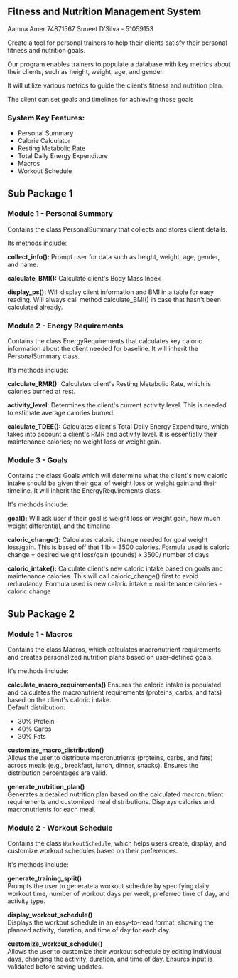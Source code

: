 ## Fitness and Nutrition Management System
Aamna Amer 74871567 Suneet D’Silva - 51059153

Create a tool for personal trainers to help their clients satisfy their personal fitness and nutrition goals.

Our program enables trainers to populate a database with key metrics about their clients, such as height, weight, age, and gender.

It will utilize various metrics to guide the client’s fitness and nutrition plan.

The client can set goals and timelines for achieving those goals


### System  Key Features: 
- Personal Summary
- Calorie Calculator
- Resting Metabolic Rate
- Total Daily Energy Expenditure
- Macros
- Workout Schedule

## Sub Package 1
### Module 1 - Personal Summary

Contains the class PersonalSummary that collects and stores client details.

Its methods include:

**collect_info():** Prompt user for data such as height, weight, age, gender, and name.

**calculate_BMI():** Calculate client's Body Mass Index

**display_ps():** Will display client information and BMI in a table for easy reading. Will always call method calculate_BMI() in case that hasn't been calculated already.


### Module 2 - Energy Requirements

Contains the class EnergyRequirements that calculates key caloric information about the client needed for baseline. It will inherit the PersonalSummary class. 

It's methods include:

**calculate_RMR():** Calculates client's Resting Metabolic Rate, which is calories burned at rest.

**activity_level:** Determines the client's current activity level. This is needed to estimate average calories burned. 

**calculate_TDEE():** Calculates client's Total Daily Energy Expenditure, which takes into account a client's RMR and activity level. It is essentially their maintenance calories; no weight loss or weight gain. 

### Module 3 - Goals

Contains the class Goals which will determine what the client's new caloric intake should be given their goal of weight loss or weight gain and their timeline. It will inherit the EnergyRequirements class. 

It's methods include:

**goal():** Will ask user if their goal is weight loss or weight gain, how much weight differential, and the timeline

**caloric_change():** Calculates caloric change needed for goal weight loss/gain. This is based off that 1 lb = 3500 calories. Formula used is caloric change = desired weight loss/gain (pounds) x 3500/ number of days

**caloric_intake():** Calculate client's new caloric intake based on goals and maintenance calories. This will call caloric_change() first to avoid redundancy. Formula used is new caloric intake = maintenance calories - caloric change

## Sub Package 2
### Module 1 - Macros

Contains the class Macros, which calculates macronutrient requirements and creates personalized nutrition plans based on user-defined goals.

It's methods include:

**calculate_macro_requirements()**
  Ensures the caloric intake is populated and calculates the macronutrient requirements (proteins, carbs, and fats) based on the client's caloric intake.  
  Default distribution:  
  - 30% Protein  
  - 40% Carbs  
  - 30% Fats  

**customize_macro_distribution()**  
  Allows the user to distribute macronutrients (proteins, carbs, and fats) across meals (e.g., breakfast, lunch, dinner, snacks). Ensures the distribution percentages are valid.

**generate_nutrition_plan()**  
  Generates a detailed nutrition plan based on the calculated macronutrient requirements and customized meal distributions. Displays calories and macronutrients for each meal.


### Module 2 - Workout Schedule

Contains the class `WorkoutSchedule`, which helps users create, display, and customize workout schedules based on their preferences.

It's methods include:

**generate_training_split()**  
  Prompts the user to generate a workout schedule by specifying daily workout time, number of workout days per week, preferred time of day, and activity type.

**display_workout_schedule()**  
  Displays the workout schedule in an easy-to-read format, showing the planned activity, duration, and time of day for each day.

**customize_workout_schedule()**  
  Allows the user to customize their workout schedule by editing individual days, changing the activity, duration, and time of day. Ensures input is validated before saving updates.
